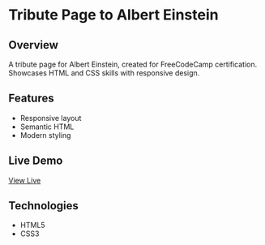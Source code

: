 # Tribute Page to Albert Einstein

## Overview
A tribute page for Albert Einstein, created for FreeCodeCamp certification. Showcases HTML and CSS skills with responsive design.

## Features
- Responsive layout
- Semantic HTML
- Modern styling

## Live Demo
[View Live]([https://kelyzor.github.io/tribute-page/](https://kelyzor.github.io/Tribute_Page/))

## Technologies
- HTML5
- CSS3
